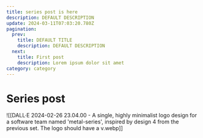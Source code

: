 ```yaml
---
title: series post is here
description: DEFAULT DESCRIPTION
update: 2024-03-11T07:03:20.780Z
pagination:
  prev:
    title: DEFAULT TITLE
    description: DEFAULT DESCRIPTION
  next:
    title: First post
    description: Lorem ipsum dolor sit amet
category: category
---
```


# Series post

![[DALL·E 2024-02-26 23.04.00 - A single, highly minimalist logo design for a software team named 'metal-series', inspired by design 4 from the previous set. The logo should have a v.webp]]
